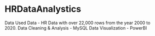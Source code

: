 # HRDataAnalystics

Data Used
Data - HR Data with over 22,000 rows from the year 2000 to 2020.
Data Cleaning & Analysis - MySQL
Data Visualization - PowerBI

